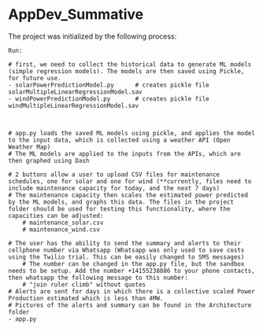 # AppDev_Summative




The project was initialized by the following process:

	Run:
	
	# first, we need to collect the historical data to generate ML models (simple regression models). The models are then saved using Pickle, for future use.
	- solarPowerPredictionModel.py		# creates pickle file solarMultipleLinearRegressionModel.sav
	- windPowerPredictionModel.py		# creates pickle file windMultipleLinearRegressionModel.sav
	
	
	
	# app.py loads the saved ML models using pickle, and applies the model to the input data, which is collected using a weather API (Open Weather Map)
	# The ML models are applied to the inputs from the APIs, which are then graphed using Dash
	
	# 2 buttons allow a user to upload CSV files for maintenance schedules, one for solar and one for wind (**currently, files need to include maintenance capacity for today, and the next 7 days)
	# The maintenance capacity then scales the estimated power predicted by the ML models, and graphs this data. The files in the project folder should be used for testing this functionality, where the capacities can be adjusted:
		# maintenance_solar.csv
		# maintenance_wind.csv
	
	# The user has the ability to send the summary and alerts to their cellphone number via Whatsapp (Whatsapp was only used to save costs using the Twilio trial. This can be easily changed to SMS messages)
		# The number can be changed in the app.py file, but the sandbox needs to be setup. Add the number +14155238886 to your phone contacts, then whatsapp the following message to this number:
		# "join ruler climb" without quotes
	# Alerts are sent for days in which there is a collective scaled Power Production estimated which is less than 4MW.
	# Pictures of the alerts and summary can be found in the Architecture folder
	- app.py
	
	
	
	
